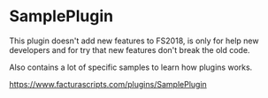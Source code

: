 # SamplePlugin

This plugin doesn't add new features to FS2018, is only for help new developers and for try that new features don't break the old code.

Also contains a lot of specific samples to learn how plugins works.

https://www.facturascripts.com/plugins/SamplePlugin
